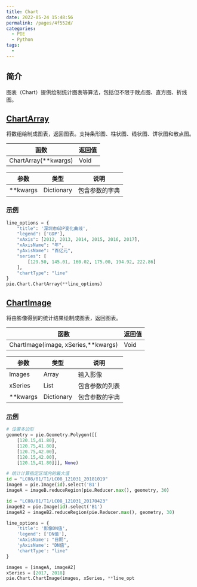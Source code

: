 ```yaml
---
title: Chart
date: 2022-05-24 15:48:56
permalink: /pages/4f552d/
categories:
  - PIE
  - Python
tags:
  - 
---
```

## 简介

图表（Chart）提供绘制统计图表等算法，包括但不限于散点图、直方图、折线图。

## [ChartArray](https://engine.piesat.cn/engine-studio/docs/#/API/python_API/Chart/ChartArray?id=chartarray)

将数组绘制成图表，返回图表。支持条形图、柱状图、线状图、饼状图和散点图。

| 函数                 | 返回值 |
| -------------------- | ------ |
| ChartArray(**kwargs) | Void   |

| 参数     | 类型       | 说明           |
| -------- | ---------- | -------------- |
| **kwargs | Dictionary | 包含参数的字典 |

### [示例](https://engine.piesat.cn/engine-studio/docs/#/API/python_API/Chart/ChartArray?id=示例)

```python
line_options = {  
    "title": '深圳市GDP变化曲线',  
    "legend": ['GDP'],  
    "xAxis": [2012, 2013, 2014, 2015, 2016, 2017],  
    "xAxisName": "年",  
    "yAxisName": "百亿元",  
    "series": [  
        [129.50, 145.01, 160.02, 175.00, 194.92, 222.86]  
    ],  
    "chartType": "line"  
}  
pie.Chart.ChartArray(**line_options)
```

## [ChartImage](https://engine.piesat.cn/engine-studio/docs/#/API/python_API/Chart/ChartImage?id=chartimage)

将由影像得到的统计结果绘制成图表，返回图表。

| 函数                                | 返回值 |
| ----------------------------------- | ------ |
| ChartImage(image, xSeries,**kwargs) | Void   |

| 参数     | 类型       | 说明           |
| -------- | ---------- | -------------- |
| Images   | Array      | 输入影像       |
| xSeries  | List       | 包含参数的列表 |
| **kwargs | Dictionary | 包含参数的字典 |

### [示例](https://engine.piesat.cn/engine-studio/docs/#/API/python_API/Chart/ChartImage?id=示例)

```python
# 设置多边形
geometry = pie.Geometry.Polygon([[
    [120.15,41.80], 
    [120.75,41.80], 
    [120.75,42.00], 
    [120.15,42.00], 
    [120.15,41.80]]], None)

# 统计计算指定区域内的最大值
id = "LC08/01/T1/LC08_121031_20181019"
imageB = pie.Image(id).select('B1')
imageA = imageB.reduceRegion(pie.Reducer.max(), geometry, 30)

id = "LC08/01/T1/LC08_121031_20170423"
imageB2 = pie.Image(id).select('B1')
imageA2 = imageB2.reduceRegion(pie.Reducer.max(), geometry, 30)

line_options = {
    'title': '影像DN值',
    'legend': ['DN值'],
    'xAxisName': "日期",
    'yAxisName': "DN值",
    'chartType': "line"
}

images = [imageA, imageA2]
xSeries = [2017, 2018]
pie.Chart.ChartImage(images, xSeries, **line_opt
```